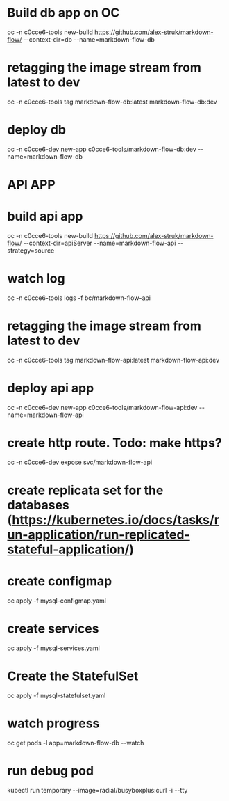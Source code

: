 # Build db app on OC
oc -n c0cce6-tools new-build https://github.com/alex-struk/markdown-flow/ --context-dir=db --name=markdown-flow-db

# retagging the image stream from latest to dev
oc -n c0cce6-tools tag markdown-flow-db:latest markdown-flow-db:dev

# deploy db
oc -n c0cce6-dev new-app c0cce6-tools/markdown-flow-db:dev --name=markdown-flow-db


# API APP
# build api app
oc -n c0cce6-tools new-build https://github.com/alex-struk/markdown-flow/ --context-dir=apiServer --name=markdown-flow-api --strategy=source

# watch log
oc -n c0cce6-tools logs -f bc/markdown-flow-api

# retagging the image stream from latest to dev
oc -n c0cce6-tools tag markdown-flow-api:latest markdown-flow-api:dev

# deploy api app
oc -n c0cce6-dev new-app c0cce6-tools/markdown-flow-api:dev --name=markdown-flow-api

# create http route. Todo: make https?
oc -n c0cce6-dev expose svc/markdown-flow-api


# create replicata set for the databases (https://kubernetes.io/docs/tasks/run-application/run-replicated-stateful-application/)

# create configmap
oc apply -f mysql-configmap.yaml

# create services
oc apply -f mysql-services.yaml

# Create the StatefulSet
oc apply -f mysql-statefulset.yaml

# watch progress
oc get pods -l app=markdown-flow-db --watch

# run debug pod

kubectl run temporary --image=radial/busyboxplus:curl -i --tty

